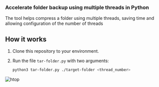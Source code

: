 ### Accelerate folder backup using multiple threads in Python

The tool helps compress a folder using multiple threads, saving time and allowing configuration of the number of threads

## How it works

1. Clone this repository to your environment.
2. Run the file `tar-folder.py` with two arguments:

   ```bash
   python3 tar-folder.py ./target-folder <thread_number>


![htop](https://github.com/kennguyen887/Speed-up-backup-script-on-python/assets/123860745/c7d17ebd-b74f-4fef-938c-995f59554649)
